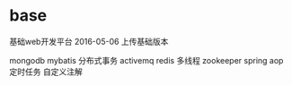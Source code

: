 # base
基础web开发平台
2016-05-06 上传基础版本

mongodb
mybatis
分布式事务
activemq
redis
多线程
zookeeper
spring aop
定时任务
自定义注解
